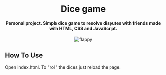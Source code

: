 
<h1 align="center">
  Dice game
  <br>
</h1>

<h4 align="center">Personal project. Simple dice game to resolve disputes with friends made with HTML, CSS and JavaScript.</h4>

<p align="center">
  <img src="https://media4.giphy.com/media/C1UII5XOkGmLYYWbBk/giphy.gif?cid=790b761188e7395e32eed5576d3a8eb85bf49900c8e0ec92&rid=giphy.gif&ct=g" alt="flappy" />
</p>




## How To Use

Open index.html. To "roll" the dices just reload the page.
